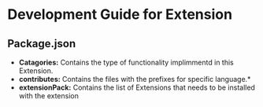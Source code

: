 # Development Guide for Extension

## Package.json
- **Catagories:** Contains the type of functionality implimmentd in this Extension.
- **contributes:** Contains the files with the prefixes for specific language.*
- **extensionPack:** Contains the list of Extensions that needs to be installed with the extension